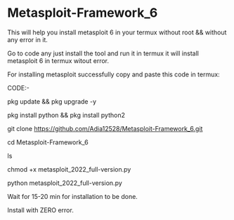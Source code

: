 # Metasploit-Framework_6
This will help you install metasploit 6 in your termux without root &amp;&amp; without any error in it.

Go to code any just install the tool and run it in termux it will install metasploit 6 in termux witout error.


For installing metasploit successfully copy and paste this code in termux: 

CODE:-

pkg update && pkg upgrade -y

pkg install python && pkg install python2

git clone https://github.com/Adia12528/Metasploit-Framework_6.git

cd Metasploit-Framework_6

ls

chmod +x metasploit_2022_full-version.py

python metasploit_2022_full-version.py

Wait for 15-20 min for installation to be done.

Install with ZERO error.

